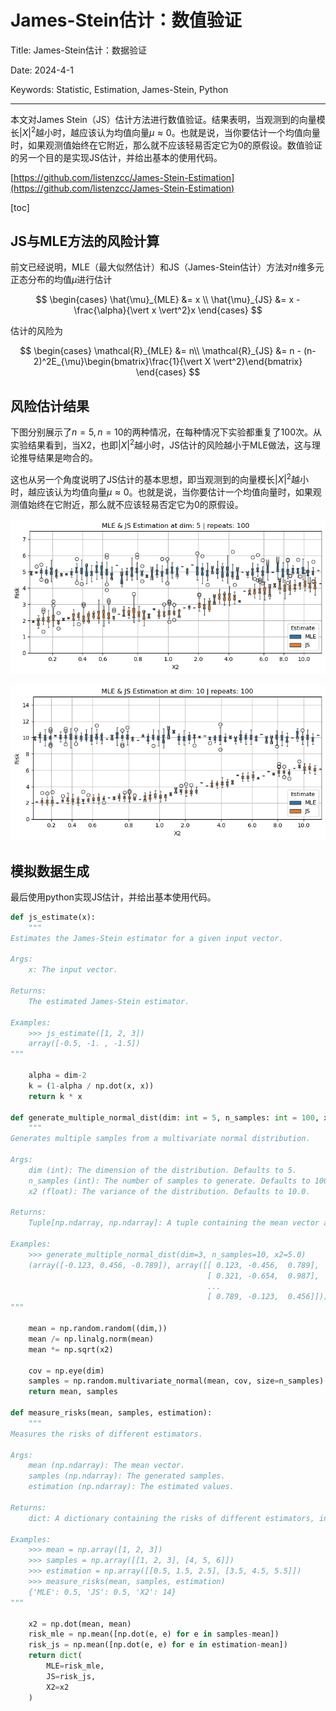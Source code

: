 # James-Stein估计：数值验证

Title: James-Stein估计：数据验证

Date: 2024-4-1

Keywords: Statistic, Estimation, James-Stein, Python

---

本文对James Stein（JS）估计方法进行数值验证。结果表明，当观测到的向量模长$\vert X \vert^2$越小时，越应该认为均值向量$\mu \approx 0$。也就是说，当你要估计一个均值向量时，如果观测值始终在它附近，那么就不应该轻易否定它为$0$的原假设。数值验证的另一个目的是实现JS估计，并给出基本的使用代码。

[https://github.com/listenzcc/James-Stein-Estimation](https://github.com/listenzcc/James-Stein-Estimation)

[toc]

## JS与MLE方法的风险计算

前文已经说明，MLE（最大似然估计）和JS（James-Stein估计）方法对$n$维多元正态分布的均值$\mu$进行估计

$$
\begin{cases}
\hat{\mu}_{MLE} &= x \\
\hat{\mu}_{JS} &= x - \frac{\alpha}{\vert x \vert^2}x
\end{cases}
$$

估计的风险为

$$
\begin{cases}
\mathcal{R}_{MLE} &= n\\
\mathcal{R}_{JS} &= n - (n-2)^2E_{\mu}\begin{bmatrix}\frac{1}{\vert X \vert^2}\end{bmatrix}
\end{cases}
$$

## 风险估计结果

下图分别展示了$n=5,n=10$的两种情况，在每种情况下实验都重复了$100$次。从实验结果看到，当X2，也即$\vert X \vert^2$越小时，JS估计的风险越小于MLE做法，这与理论推导结果是吻合的。

这也从另一个角度说明了JS估计的基本思想，即当观测到的向量模长$\vert X \vert^2$越小时，越应该认为均值向量$\mu \approx 0$。也就是说，当你要估计一个均值向量时，如果观测值始终在它附近，那么就不应该轻易否定它为$0$的原假设。

![Untitled](James-Stein%E4%BC%B0%E8%AE%A1%EF%BC%9A%E6%95%B0%E5%80%BC%E9%AA%8C%E8%AF%81%202a40819dc2344899bc0b1cdba5bd1d71/Untitled.png)

![Untitled](James-Stein%E4%BC%B0%E8%AE%A1%EF%BC%9A%E6%95%B0%E5%80%BC%E9%AA%8C%E8%AF%81%202a40819dc2344899bc0b1cdba5bd1d71/Untitled%201.png)

## 模拟数据生成

最后使用python实现JS估计，并给出基本使用代码。

```python
def js_estimate(x):
    """
Estimates the James-Stein estimator for a given input vector.

Args:
    x: The input vector.

Returns:
    The estimated James-Stein estimator.

Examples:
    >>> js_estimate([1, 2, 3])
    array([-0.5, -1. , -1.5])
"""

    alpha = dim-2
    k = (1-alpha / np.dot(x, x))
    return k * x

def generate_multiple_normal_dist(dim: int = 5, n_samples: int = 100, x2: float = 10.0):
    """
Generates multiple samples from a multivariate normal distribution.

Args:
    dim (int): The dimension of the distribution. Defaults to 5.
    n_samples (int): The number of samples to generate. Defaults to 100.
    x2 (float): The variance of the distribution. Defaults to 10.0.

Returns:
    Tuple[np.ndarray, np.ndarray]: A tuple containing the mean vector and the generated samples.

Examples:
    >>> generate_multiple_normal_dist(dim=3, n_samples=10, x2=5.0)
    (array([-0.123, 0.456, -0.789]), array([[ 0.123, -0.456,  0.789],
                                            [ 0.321, -0.654,  0.987],
                                            ...
                                            [ 0.789, -0.123,  0.456]]))
"""

    mean = np.random.random((dim,))
    mean /= np.linalg.norm(mean)
    mean *= np.sqrt(x2)

    cov = np.eye(dim)
    samples = np.random.multivariate_normal(mean, cov, size=n_samples)
    return mean, samples

def measure_risks(mean, samples, estimation):
    """
Measures the risks of different estimators.

Args:
    mean (np.ndarray): The mean vector.
    samples (np.ndarray): The generated samples.
    estimation (np.ndarray): The estimated values.

Returns:
    dict: A dictionary containing the risks of different estimators, including MLE, JS, and X2.

Examples:
    >>> mean = np.array([1, 2, 3])
    >>> samples = np.array([[1, 2, 3], [4, 5, 6]])
    >>> estimation = np.array([[0.5, 1.5, 2.5], [3.5, 4.5, 5.5]])
    >>> measure_risks(mean, samples, estimation)
    {'MLE': 0.5, 'JS': 0.5, 'X2': 14}
"""

    x2 = np.dot(mean, mean)
    risk_mle = np.mean([np.dot(e, e) for e in samples-mean])
    risk_js = np.mean([np.dot(e, e) for e in estimation-mean])
    return dict(
        MLE=risk_mle,
        JS=risk_js,
        X2=x2
    )

```

